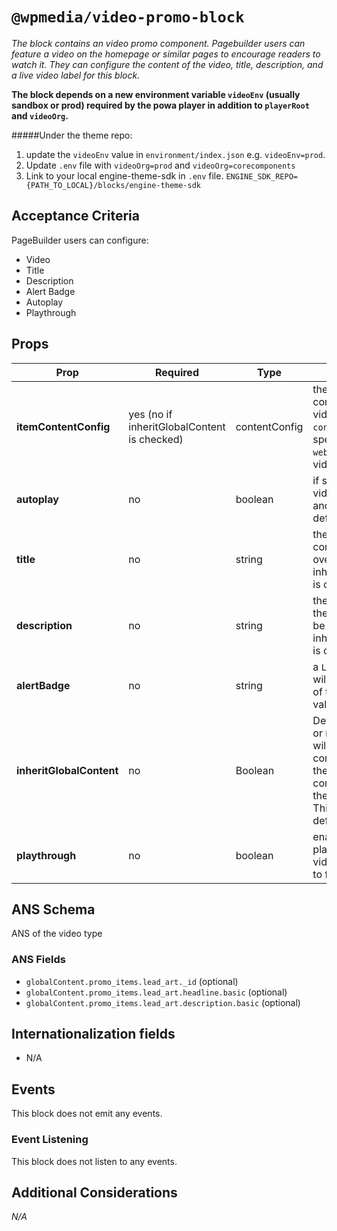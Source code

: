 # `@wpmedia/video-promo-block`
_The block contains an video promo component. Pagebuilder users can feature a video on the homepage or similar pages to encourage readers to watch it. They can configure the content of the video, title, description, and a live video label for this block._

**The block depends on a new environment variable `videoEnv` (usually sandbox or prod) required by the powa player in addition to `playerRoot` and `videoOrg`.**

#####Under the theme repo:
1. update the `videoEnv` value in `environment/index.json` e.g. `videoEnv=prod`. 
2. Update `.env` file with `videoOrg=prod` and `videoOrg=corecomponents`
3. Link to your local engine-theme-sdk in `.env` file. `ENGINE_SDK_REPO={PATH_TO_LOCAL}/blocks/engine-theme-sdk`
             
## Acceptance Criteria
PageBuilder users can configure:
- Video
- Title
- Description
- Alert Badge
- Autoplay
- Playthrough

## Props
| **Prop** | **Required** | **Type** | **Description** |
|---|---|---|---|
| **itemContentConfig** | yes (no if inheritGlobalContent is checked) | contentConfig | the content source config to fetch a video (ex use `content-api` and specify the `website_url` of a video) |
| **autoplay** | no | boolean | if set to true, the video will auto play and be muted by default |
| **title** | no | string | the title of the component, will be overwritten if inheritGlobalContent is checked  |
| **description** | no | string | the description of the component, will be overwritten if inheritGlobalContent is checked  |
| **alertBadge** | no | string | a `LIVE VIDEO` label will show up on top of the component if value is not empty |
| **inheritGlobalContent** | no | Boolean | Determines whether or not the feature will use global content instead of the provided content config at the feature level. This is used by default. |
| **playthrough** | no | boolean | enable/disable playthrough for videos , default set to false  |

## ANS Schema
ANS of the video type

### ANS Fields
- `globalContent.promo_items.lead_art._id` (optional)
- `globalContent.promo_items.lead_art.headline.basic` (optional)
- `globalContent.promo_items.lead_art.description.basic` (optional)


## Internationalization fields
- N/A

## Events
This block does not emit any events.

### Event Listening
This block does not listen to any events.

## Additional Considerations
_N/A_
